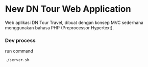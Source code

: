 # New DN Tour Web Application

Web aplikasi DN Tour Travel, dibuat dengan konsep MVC sederhana menggunakan bahasa PHP (Preprocessor Hypertext).

### Dev process
run command  
```bash
./server.sh
```